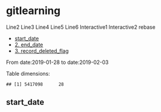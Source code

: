 gitlearning
===========
Line2
Line3
Line4
Line5
Line6
Interactive1
Interactive2
rebase

-   [start\_date](#start_date)
-   [2. end_date](#end_date)
-   [3. record_deleted_flag](#record_deleted_flag)


From date:2019-01-28 to date:2019-02-03

Table dimensions:

    ## [1] 5417098      28
    

start\_date
-----------
